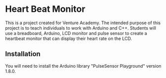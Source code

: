 # Heart Beat Monitor
This is a project created for Venture Academy. The intended purpose of this project is to teach individuals to work with Arduino and C++. Students will use a breadboard, Arduino, LCD monitor and pulse sensor to create a heartbeat monitor that can display their heart rate on the LCD. 


## Installation 
You will need to install the Arduino library "PulseSensor Playground" version 1.8.0. 

